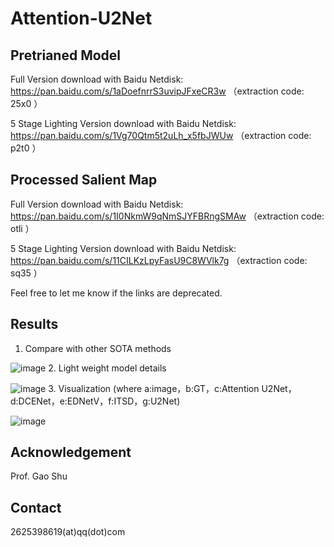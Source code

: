 # Attention-U2Net

## Pretrianed Model
Full Version download with Baidu Netdisk: https://pan.baidu.com/s/1aDoefnrrS3uvipJFxeCR3w （extraction code: 25x0 ）

5 Stage Lighting Version download with Baidu Netdisk: https://pan.baidu.com/s/1Vg70Qtm5t2uLh_x5fbJWUw （extraction code: p2t0 ）

## Processed Salient Map
Full Version download with Baidu Netdisk: https://pan.baidu.com/s/1I0NkmW9qNmSJYFBRngSMAw （extraction code: otli ）

5 Stage Lighting Version download with Baidu Netdisk: https://pan.baidu.com/s/11CILKzLpyFasU9C8WVlk7g （extraction code: sq35 ）

Feel free to let me know if the links are deprecated.

## Results
1. Compare with other SOTA methods  
 
  ![image](https://user-images.githubusercontent.com/49474766/168270609-56d0b34f-38a0-4bff-99de-a4098671a806.png)
2. Light weight model details

  ![image](https://user-images.githubusercontent.com/49474766/168271748-02202104-7fd7-40d8-a883-865c8b763b7a.png)
3. Visualization (where a:image，b:GT，c:Attention U2Net，d:DCENet，e:EDNetV，f:ITSD，g:U2Net)
  
  ![image](https://user-images.githubusercontent.com/49474766/168271955-82136035-7cc3-4c1c-94fb-e9519df0b387.png)

## Acknowledgement
Prof. Gao Shu

## Contact
2625398619(at)qq(dot)com

